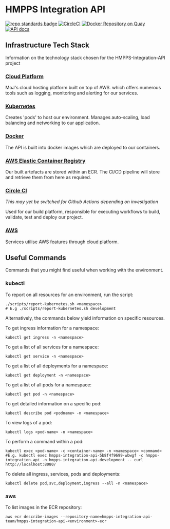 # HMPPS Integration API

[![repo standards badge](https://img.shields.io/badge/dynamic/json?color=blue&style=flat&logo=github&label=MoJ%20Compliant&query=%24.result&url=https%3A%2F%2Foperations-engineering-reports.cloud-platform.service.justice.gov.uk%2Fapi%2Fv1%2Fcompliant_public_repositories%2Fhmpps-template-kotlin)](https://operations-engineering-reports.cloud-platform.service.justice.gov.uk/public-github-repositories.html#hmpps-template-kotlin "Link to report")
[![CircleCI](https://circleci.com/gh/ministryofjustice/hmpps-template-kotlin/tree/main.svg?style=svg)](https://circleci.com/gh/ministryofjustice/hmpps-template-kotlin)
[![Docker Repository on Quay](https://quay.io/repository/hmpps/hmpps-template-kotlin/status "Docker Repository on Quay")](https://quay.io/repository/hmpps/hmpps-template-kotlin)
[![API docs](https://img.shields.io/badge/API_docs_-view-85EA2D.svg?logo=swagger)](https://hmpps-template-kotlin-dev.hmpps.service.justice.gov.uk/webjars/swagger-ui/index.html?configUrl=/v3/api-docs)

## Infrastructure Tech Stack
Information on the technology stack chosen for the HMPPS-Integration-API project

### [Cloud Platform](https://user-guide.cloud-platform.service.justice.gov.uk/#cloud-platform-user-guide)
MoJ's cloud hosting platform built on top of AWS. which offers numerous tools such as logging, monitoring and alerting for our services.

### [Kubernetes](https://kubernetes.io/docs/home/)
Creates 'pods' to host our environment. Manages auto-scaling, load balancing and networking to our application.

### [Docker](https://www.docker.com/)
The API is built into docker images which are deployed to our containers.

### [AWS Elastic Container Registry](https://aws.amazon.com/ecr/)
Our built artefacts are stored within an ECR. The CI/CD pipeline will store and retrieve them from here as required.

### [Circle CI](https://circleci.com/developer)
_This may yet be switched for Github Actions depending on investigation_

Used for our build platform, responsible for executing workflows to build, validate, test and deploy our project.

### [AWS](https://aws.amazon.com/)
Services utilise AWS features through cloud platform.

## Useful Commands
Commands that you might find useful when working with the environment.

### kubectl

To report on all resources for an environment, run the script:
```
./scripts/report-kubernetes.sh <namespace>
# E.g ./scripts/report-kubernetes.sh development
```

Alternatively, the commands below yield information on specific resources.

To get ingress information for a namespace:
```
kubectl get ingress -n <namespace>
```

To get a list of all services for a namespace:
```
kubectl get service -n <namespace>
```

To get a list of all deployments for a namespace:
```
kubectl get deployment -n <namespace>
```

To get a list of all pods for a namespace:
```
kubectl get pod -n <namespace>
```

To get detailed information on a specific pod:
```
kubectl describe pod <podname> -n <namespace>
```

To view logs of a pod:
```
kubectl logs <pod-name> -n <namespace>
```

To perform a command within a pod:
```
kubectl exec <pod-name> -c <container-name> -n <namespace> <command>
#E.g. kubectl exec hmpps-integration-api-5b8f4f9699-wbwgf -c hmpps-integration-api -n hmpps-integration-api-development -- curl http://localhost:8080/
```

To delete all ingress, services, pods and deployments:
```
kubectl delete pod,svc,deployment,ingress --all -n <namespace>
```

### aws

To list images in the ECR repository:
```
aws ecr describe-images --repository-name=hmpps-integration-api-team/hmpps-integration-api-<environment>-ecr
```
